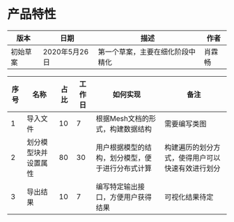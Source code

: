 # 产品特性

| 版本     | 日期          | 描述                             | 作者   |
| -------- | ------------- | -------------------------------- | ------ |
| 初始草案 | 2020年5月26日 | 第一个草案，主要在细化阶段中精化 | 肖霖畅 |

| 序号  | 名称 | 占比  | 工作日 |  如何实现  |  备注 |
|  ----  | ----  | ---- | ---- | ---- | ----  |
| 1  | 导入文件 | 10  | 7 | 根据Mesh文档的形式，构建数据结构  | 需要编写类图
| 2  | 划分模型块并设置属性 | 80  | 30 |  用户根据模型的结构，划分模型，便于进行分布式计算  | 构建遍历的划分方式，使得用户可以快速有效进行划分 |
| 3 | 导出结果 | 10 |  7 | 编写特定输出接口，方便用户获得结果 | 可视化结果待定 |